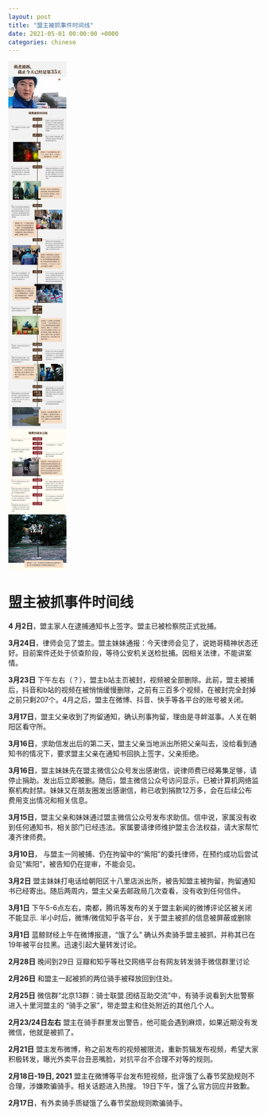 ```yaml
---
layout: post
title: "盟主被抓事件时间线"
date: 2021-05-01 00:00:00 +0000
categories: chinese
---
```

![mz-timeline](/assets/mz-timeline.png)

# 盟主被抓事件时间线
__4 月2日__，盟主家人在逮捕通知书上签字。盟主已被检察院正式批捕。

__3月24日__，律师会见了盟主。盟主妹妹通报：今天律师会见了，说她哥精神状态还好。目前案件还处于侦查阶段，等待公安机关送检批捕。因相关法律，不能讲案情。

__3月23日__ 下午左右（？），盟主b站主页被封，视频被全部删除。此前，盟主被捕后，抖音和b站的视频在被悄悄缓慢删除，之前有三百多个视频，在被封完全封掉之前只剩207个。4月之后，盟主在微博、抖音、快手等各平台的账号被关闭。

__3月17日__，盟主父亲收到了拘留通知，确认刑事拘留，理由是寻衅滋事。人关在朝阳区看守所。

__3月16日__，求助信发出后的第二天，盟主父亲当地派出所把父亲叫去，没给看到通知书的情况下，要求盟主父亲在通知书回执上签字，父亲拒绝。

__3月16日__，盟主妹妹先在盟主微信公众号发出感谢信，说律师费已经筹集足够，请停止捐助。发出后立即被删。随后，盟主微信公众号访问显示，已被计算机网络监察机构封禁。妹妹又在朋友圈发出感谢信，称已收到捐款12万多，会在后续公布费用支出情况和相关信息。

__3月15日__，盟主父亲和妹妹通过盟主微信公众号发布求助信。信中说，家属没有收到任何通知书，相关部门已经违法。家属要请律师维护盟主合法权益，请大家帮忙凑齐律师费。

__3月10日__， 与盟主一同被捕、仍在拘留中的“紫阳”的委托律师，在预约成功后尝试会见“紫阳”，被告知仍在提审，不能会见。

__3月2日__ 盟主妹妹打电话给朝阳区十八里店派出所，被告知盟主被拘留，拘留通知书已经寄出。随后两周内，盟主父亲去邮政局几次查看，没有收到任何信件。

__3月1日__ 下午5-6点左右，南都，腾讯等发布的关于盟主新闻的微博评论区被关闭不能显示. 半小时后，微博/微信知乎各平台，关于盟主被抓的信息被屏蔽或删除

__3月1日__ 蓝鲸财经上午在微博报道，“饿了么” 确认外卖骑手盟主被抓，并称其已在19年被平台拉黑。迅速引起大量转发讨论。

__2月28日__ 晚间到29日 豆瓣和知乎等社交网络平台有网友转发骑手微信群里讨论

__2月26日__ 和盟主一起被抓的两位骑手被释放回到住处。

__2月25日__ 微信群“北京13群：骑士联盟.团结互助交流”中，有骑手说看到大批警察进入十里河盟主的 “骑手之家”，带走盟主和住处附近的其他几个人。

__2月23/24日左右__  盟主在骑手群里发出警告，他可能会遇到麻烦，如果近期没有发微信，他就是被抓了。

__2月21日__ 盟主发布微博，称之前发布的视频被限流，重新剪辑发布视频，希望大家积极转发，曝光外卖平台丑恶嘴脸，对抗平台不合理不对等的规则。

__2月18日-19日, 2021__  盟主在微博等平台发布短视频，批评饿了么春节奖励规则不合理，涉嫌欺骗骑手。相关话题进入热搜。 19日下午，饿了么官方回应并致歉。

__2月17日__，有外卖骑手质疑饿了么春节奖励规则欺骗骑手。 
